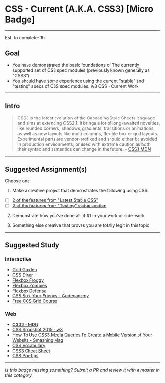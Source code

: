 # CSS - Current (A.K.A. CSS3) [Micro Badge]

-----

Est. to complete: 1h

## Goal
- You have demonstrated the basic foundations of The currently supported set of CSS spec modules (previously known generally as "CSS3")
- You should have some experience using the current "stable" and "testing" specs of CSS spec modules. [w3 CSS - Current Work](https://www.w3.org/Style/CSS/current-work)


-----

## Intro

> CSS3 is the latest evolution of the Cascading Style Sheets language and aims at extending CSS2.1. It brings a lot of long-awaited novelties, like rounded corners, shadows, gradients, transitions or animations, as well as new layouts like multi-columns, flexible box or grid layouts. Experimental parts are vendor-prefixed and should either be avoided in production environments, or used with extreme caution as both their syntax and semantics can change in the future. - [CSS3 MDN](https://developer.mozilla.org/en-US/docs/Web/CSS/CSS3)


-----


## Suggested Assignment(s)

Choose one:

1) Make a creative project that demonstrates the following using CSS:
- [ ] [2 of the features from "Latest Stable CSS"](https://www.w3.org/Style/CSS/current-work)
- [ ] [2 of the features from "Testing" status section](https://www.w3.org/Style/CSS/current-work)

2) Demonstrate how you've done all of #1 in your work or side-work

3) Something else creative that proves you are totally legit in this topic


-----


## Suggested Study

### Interactive

- [Grid Garden](http://cssgridgarden.com/)
- [CSS Diner](http://flukeout.github.io/)
- [Flexbox Froggy](http://flexboxfroggy.com/)
- [Flexbox Zombies](https://geddski.teachable.com/p/flexbox-zombies)
- [Flexbox Defense](http://www.flexboxdefense.com/)
- [CSS Sort Your Friends - Codecademy](https://www.codecademy.com/courses/web-beginner-en-jNuXw/0/1?curriculum_id=50579fb998b470000202dc8b)
- [Free CCS Grid Course](https://cssgrid.io/)

### Web

- [CSS3 - MDN](https://developer.mozilla.org/en-US/docs/Web/CSS/CSS3)
- [CSS Snapshot 2015 - w3](https://www.w3.org/TR/css-2015/)
- [How To Use CSS3 Media Queries To Create a Mobile Version of Your Website - Smashing Mag](https://www.smashingmagazine.com/2010/07/how-to-use-css3-media-queries-to-create-a-mobile-version-of-your-website/)
- [CSS Vocabulary](http://apps.workflower.fi/vocabs/css/en)
- [CSS3 Cheat Sheet](https://www.smashingmagazine.com/2009/07/css-3-cheat-sheet-pdf/)
- [CSS Pro-tips](https://github.com/AllThingsSmitty/css-protips)


-----

  *Is this badge missing something? Submit a PR and review it with a master in this category*
